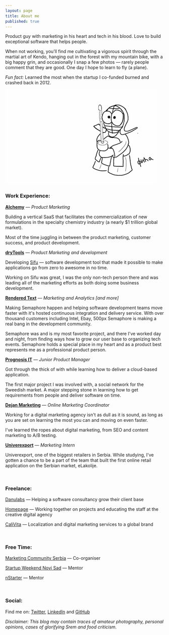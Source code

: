 ```yaml
---
layout: page
title: About me
published: true
---
```



Product guy with marketing in his heart and tech in his blood. Love to build exceptional software that helps people.

When not working, you’ll find me cultivating a vigorous spirit through the martial art of Kendo, hanging out in the forest with my mountain bike, with a big happy grin, and occasionally I snap a few photos — rarely people comment that they are good. One day I hope to learn to fly (a plane).

_Fun fact:_ Learned the most when the startup I co-funded burned and crashed back in 2012.

![Fica Kendo](https://github.com/FilipKmn/filipkmn.github.io/blob/master/assets/images/AboutMe.png?raw=true)



### Work Experience:



**[Alchemy](https://alchemy.cloud/)** — _Product Marketing_

Building a vertical SaaS that facilitates the commercialization of new formulations in the specialty chemistry industry (a nearly $1 trillion global market). 

Most of the time juggling in between the product marketing, customer success, and product development. 

**[dryTools](http://drytools.co/)** — _Product Marketing and development_

Developing [Sifu](https://codesifu.com/) — software development tool that made it possible to make applications go from zero to awesome in no time. 

Working on Sifu was great, I was the only non-tech person there and was leading all of the marketing efforts as both doing some business development.

**[Rendered Text](http://renderedtext.com/)** — _Marketing and Analytics [and more]_

Making Semaphore happen and helping software development teams move faster with it's hosted continuous integration and delivery service. With over thousand customers including Intel, Ebay, 500px Semaphore is making a real bang in the development community.

Semaphore was and is my most favorite project, and there I've worked day and night, from finding ways how to grow our user base to organizing tech events. Semaphore holds a special place in my heart and as a product best represents me as a professional product person.

**[Prognosis IT](http://www.renator.net/)** — _Junior Product Manager_

Got through the thick of with while learning how to deliver a cloud-based application. 

The first major project I was involved with, a social network for the Sweedish market. A major stepping stone in learning how to get requirements from people and deliver software on time.

**[Dejan Marketing](https://dejanseo.com.au/)** — _Online Marketing Coordinator_

Working for a digital marketing agency isn't as dull as it is sound, as long as you are set on learning the most you can and moving on even faster.

I've learned the ropes about digital marketing, from SEO and content marketing to A/B testing.

**[Univerexport](https://univerexport.rs/)** — _Marketing Intern_

Univerexport, one of the biggest retailers in Serbia. While studying, I've gotten a chance to be a part of the team that built the first online retail application on the Serbian market, eLakolije.

<br>

### Freelance:



[Danulabs](https://www.m-pioneers.com/) — Helping a software consultancy grow their client base 

[Homepage](https://homepage.rs/) — Working together on projects and educating the staff at the creative digital agency

[CaliVita](https://serbia.calivita.com/) — Localization and digital marketing services to a global brand

<br>

### Free Time:


[Marketing Community Serbia](https://www.facebook.com/groups/marketing.zajednica/) — Co-organiser

[Startup Weekend Novi Sad](http://swns.nstarter.co/) — Mentor

[nStarter](nstarter.co) — Mentor


<br>

### Social:


Find me on: [Twitter](https://twitter.com/filipkmn), [LinkedIn](https://www.linkedin.com/in/filipkomnenovic) and [GitHub](https://github.com/filipkmn)  

*Disclaimer: This blog may contain traces of amateur photography, personal
opinions, cases of glorifying Srem and food criticism.*
